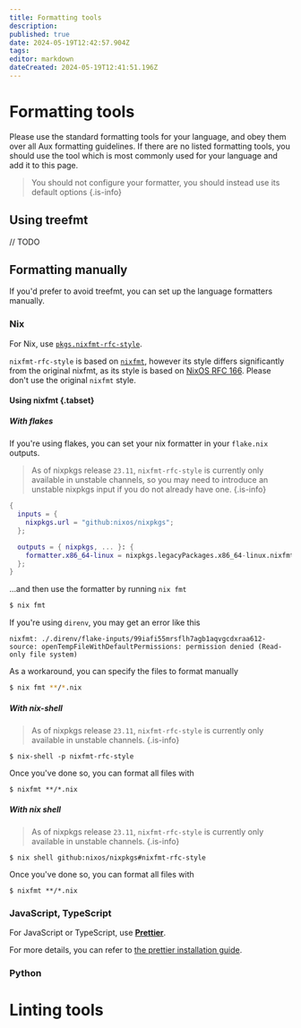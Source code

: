 ```yaml
---
title: Formatting tools
description: 
published: true
date: 2024-05-19T12:42:57.904Z
tags: 
editor: markdown
dateCreated: 2024-05-19T12:41:51.196Z
---
```


# Formatting tools
Please use the standard formatting tools for your language, and obey them over all Aux formatting guidelines. If there are no listed formatting tools, you should use the tool which is most commonly used for your language and add it to this page.

> You should not configure your formatter, you should instead use its default options
{.is-info}

## Using treefmt

// TODO

## Formatting manually

If you'd prefer to avoid treefmt, you can set up the language formatters manually.

### Nix

For Nix, use [`pkgs.nixfmt-rfc-style`](https://search.nixos.org/packages?channel=unstable&show=nixfmt-rfc-style&from=0&size=50&sort=relevance&type=packages&query=nixfmt-rfc-style).

`nixfmt-rfc-style` is based on [`nixfmt`](https://github.com/nixos/nixfmt), however its style differs significantly from the original nixfmt, as its style is based on [NixOS RFC 166](https://github.com/NixOS/rfcs/pull/166). Please don't use the original `nixfmt` style.

#### Using nixfmt {.tabset}
##### With flakes

If you're using flakes, you can set your nix formatter in your `flake.nix` outputs.

> As of nixpkgs release `23.11`, `nixfmt-rfc-style` is currently only available in unstable channels, so you may need to introduce an unstable nixpkgs input if you do not already have one.
{.is-info}
```nix
{
  inputs = {
    nixpkgs.url = "github:nixos/nixpkgs";
  };

  outputs = { nixpkgs, ... }: {
    formatter.x86_64-linux = nixpkgs.legacyPackages.x86_64-linux.nixfmt-rfc-style;
  };
}
```
...and then use the formatter by running `nix fmt`
```bash
$ nix fmt
```

If you're using `direnv`, you may get an error like this
```
nixfmt: ./.direnv/flake-inputs/99iafi55mrsflh7agb1aqvgcdxraa612-source: openTempFileWithDefaultPermissions: permission denied (Read-only file system)
```

As a workaround, you can specify the files to format manually

```bash
$ nix fmt **/*.nix
```

##### With nix-shell

> As of nixpkgs release `23.11`, `nixfmt-rfc-style` is currently only available in unstable channels.
{.is-info}

```
$ nix-shell -p nixfmt-rfc-style
```

Once you've done so, you can format all files with

```
$ nixfmt **/*.nix
```

##### With nix shell

> As of nixpkgs release `23.11`, `nixfmt-rfc-style` is currently only available in unstable channels.
{.is-info}

```
$ nix shell github:nixos/nixpkgs#nixfmt-rfc-style
```

Once you've done so, you can format all files with

```
$ nixfmt **/*.nix
```

### JavaScript, TypeScript
For JavaScript or TypeScript, use [**Prettier**](https://prettier.io/). 

For more details, you can refer to [the prettier installation guide](https://prettier.io/docs/en/install).

### Python

# Linting tools

